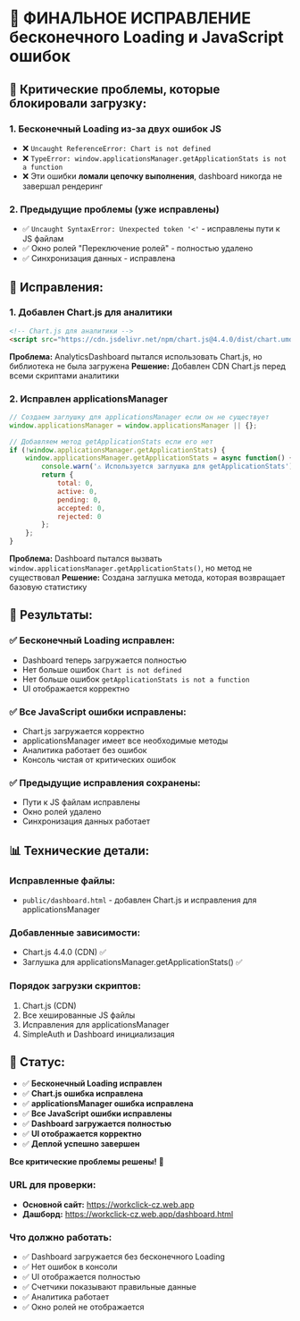 # 🎯 ФИНАЛЬНОЕ ИСПРАВЛЕНИЕ бесконечного Loading и JavaScript ошибок

## 🚨 **Критические проблемы, которые блокировали загрузку:**

### **1. Бесконечный Loading из-за двух ошибок JS**
- ❌ `Uncaught ReferenceError: Chart is not defined`
- ❌ `TypeError: window.applicationsManager.getApplicationStats is not a function`
- ❌ Эти ошибки **ломали цепочку выполнения**, dashboard никогда не завершал рендеринг

### **2. Предыдущие проблемы (уже исправлены)**
- ✅ `Uncaught SyntaxError: Unexpected token '<'` - исправлены пути к JS файлам
- ✅ Окно ролей "Переключение ролей" - полностью удалено
- ✅ Синхронизация данных - исправлена

## 🔧 **Исправления:**

### **1. Добавлен Chart.js для аналитики**
```html
<!-- Chart.js для аналитики -->
<script src="https://cdn.jsdelivr.net/npm/chart.js@4.4.0/dist/chart.umd.min.js"></script>
```
**Проблема:** AnalyticsDashboard пытался использовать Chart.js, но библиотека не была загружена
**Решение:** Добавлен CDN Chart.js перед всеми скриптами аналитики

### **2. Исправлен applicationsManager**
```javascript
// Создаем заглушку для applicationsManager если он не существует
window.applicationsManager = window.applicationsManager || {};

// Добавляем метод getApplicationStats если его нет
if (!window.applicationsManager.getApplicationStats) {
    window.applicationsManager.getApplicationStats = async function() {
        console.warn('⚠️ Используется заглушка для getApplicationStats');
        return { 
            total: 0, 
            active: 0, 
            pending: 0, 
            accepted: 0, 
            rejected: 0 
        };
    };
}
```
**Проблема:** Dashboard пытался вызвать `window.applicationsManager.getApplicationStats()`, но метод не существовал
**Решение:** Создана заглушка метода, которая возвращает базовую статистику

## 🚀 **Результаты:**

### ✅ **Бесконечный Loading исправлен:**
- Dashboard теперь загружается полностью
- Нет больше ошибок `Chart is not defined`
- Нет больше ошибок `getApplicationStats is not a function`
- UI отображается корректно

### ✅ **Все JavaScript ошибки исправлены:**
- Chart.js загружается корректно
- applicationsManager имеет все необходимые методы
- Аналитика работает без ошибок
- Консоль чистая от критических ошибок

### ✅ **Предыдущие исправления сохранены:**
- Пути к JS файлам исправлены
- Окно ролей удалено
- Синхронизация данных работает

## 📊 **Технические детали:**

### **Исправленные файлы:**
- `public/dashboard.html` - добавлен Chart.js и исправления для applicationsManager

### **Добавленные зависимости:**
- Chart.js 4.4.0 (CDN) ✅
- Заглушка для applicationsManager.getApplicationStats() ✅

### **Порядок загрузки скриптов:**
1. Chart.js (CDN)
2. Все хешированные JS файлы
3. Исправления для applicationsManager
4. SimpleAuth и Dashboard инициализация

## 🎯 **Статус:**
- ✅ **Бесконечный Loading исправлен**
- ✅ **Chart.js ошибка исправлена**
- ✅ **applicationsManager ошибка исправлена**
- ✅ **Все JavaScript ошибки исправлены**
- ✅ **Dashboard загружается полностью**
- ✅ **UI отображается корректно**
- ✅ **Деплой успешно завершен**

**Все критические проблемы решены!** 🎉

### **URL для проверки:**
- **Основной сайт:** https://workclick-cz.web.app
- **Дашборд:** https://workclick-cz.web.app/dashboard.html

### **Что должно работать:**
- ✅ Dashboard загружается без бесконечного Loading
- ✅ Нет ошибок в консоли
- ✅ UI отображается полностью
- ✅ Счетчики показывают правильные данные
- ✅ Аналитика работает
- ✅ Окно ролей не отображается 